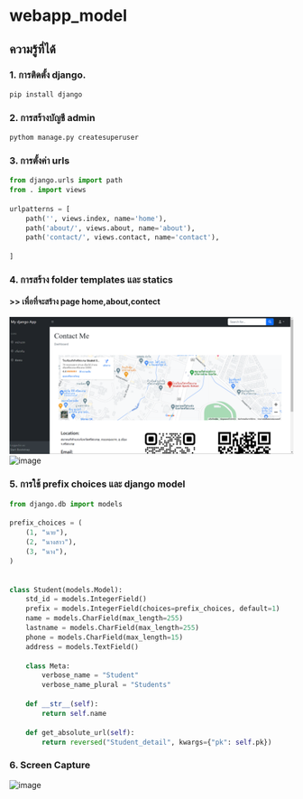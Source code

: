 ﻿# webapp_model
## ความรู้ที่ได้
### 1. การติดตั้ง __django__.<br>
```python
pip install django
```

### 2. การสร้างบัญชี admin
```python
pythom manage.py createsuperuser
```

### 3. การตั้งค่า urls
```python
from django.urls import path
from . import views

urlpatterns = [
    path('', views.index, name='home'),
    path('about/', views.about, name='about'),
    path('contact/', views.contact, name='contact'),
    
]
```

### 4. การสร้าง folder templates และ statics
#### >> เพื่อที่จะสร้าง page home,about,contect   
![image](https://github.com/Porpathom/my-webapp-model/blob/main/immage/page.png)
![image]()

### 5. การใช้ prefix choices และ django model 
```python
from django.db import models

prefix_choices = (
    (1, "นาย"),
    (2, "นางสาว"),
    (3, "นาง"),
)


class Student(models.Model):
    std_id = models.IntegerField()
    prefix = models.IntegerField(choices=prefix_choices, default=1)
    name = models.CharField(max_length=255)
    lastname = models.CharField(max_length=255)
    phone = models.CharField(max_length=15)
    address = models.TextField()

    class Meta:
        verbose_name = "Student"
        verbose_name_plural = "Students"

    def __str__(self):
        return self.name

    def get_absolute_url(self):
        return reversed("Student_detail", kwargs={"pk": self.pk})

```
### 6. Screen Capture 
![image]()
